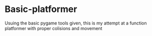 # Basic-platformer
Usuing the basic pygame tools given, this is my attempt at a function platformer with proper colisions and movement
